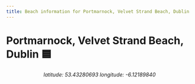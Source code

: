 ```yaml
---
title: Beach information for Portmarnock, Velvet Strand Beach, Dublin
---
```

# Portmarnock, Velvet Strand Beach, Dublin 🟦

<div align="center"><i>latitude: 53.43280693 longitude: -6.12189840</i></div>